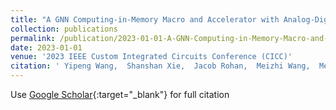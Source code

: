 ```yaml
---
title: "A GNN Computing-in-Memory Macro and Accelerator with Analog-Digital Hybrid Transformation and CAMenabled Search-reduce"
collection: publications
permalink: /publication/2023-01-01-A-GNN-Computing-in-Memory-Macro-and-Accelerator-with-Analog-Digital-Hybrid-Transformation-and-CAMenabled-Search-reduce
date: 2023-01-01
venue: '2023 IEEE Custom Integrated Circuits Conference (CICC)'
citation: ' Yipeng Wang,  Shanshan Xie,  Jacob Rohan,  Meizhi Wang,  Mengtian Yang,  Sirish Oruganti,  Jaydeep Kulkarni, &quot;A GNN Computing-in-Memory Macro and Accelerator with Analog-Digital Hybrid Transformation and CAMenabled Search-reduce.&quot; 2023 IEEE Custom Integrated Circuits Conference (CICC), 2023.'
---
```

Use [Google Scholar](https://scholar.google.com/scholar?q=A+GNN+Computing+in+Memory+Macro+and+Accelerator+with+Analog+Digital+Hybrid+Transformation+and+CAMenabled+Search+reduce){:target="_blank"} for full citation